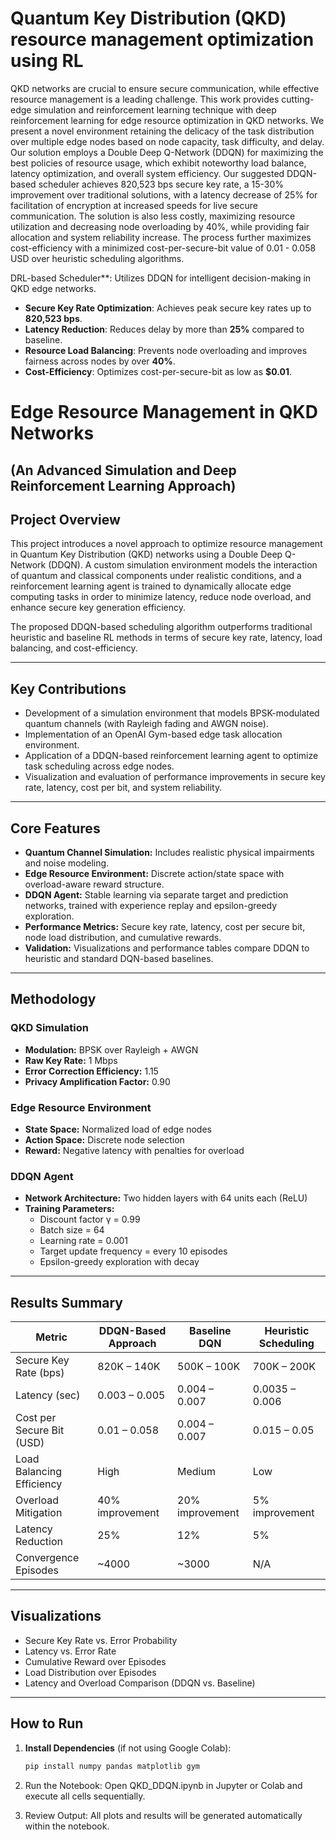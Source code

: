 # Quantum Key Distribution (QKD) resource management optimization using RL

QKD networks are crucial to ensure secure communication, while effective resource management is a leading challenge. This work provides cutting-edge simulation and reinforcement learning technique with deep reinforcement learning for edge resource optimization in QKD networks. We present a novel environment retaining the delicacy of the task distribution over multiple edge nodes based on node capacity, task difficulty, and delay. Our solution employs a Double Deep Q-Network (DDQN) for maximizing the best policies of resource usage, which exhibit noteworthy load balance, latency optimization, and overall system efficiency. Our suggested DDQN-based scheduler achieves 820,523 bps secure key rate, a 15-30% improvement over traditional solutions, with a latency decrease of 25% for facilitation of encryption at increased speeds for live secure communication. The solution is also less costly, maximizing resource utilization and decreasing node overloading by 40%, while providing fair allocation and system reliability increase. The process further maximizes cost-efficiency with a minimized cost-per-secure-bit value of 0.01 - 0.058 USD over heuristic scheduling algorithms. 

DRL-based Scheduler**: Utilizes DDQN for intelligent decision-making in QKD edge networks.
-  **Secure Key Rate Optimization**: Achieves peak secure key rates up to **820,523 bps**.
-  **Latency Reduction**: Reduces delay by more than **25%** compared to baseline.
-  **Resource Load Balancing**: Prevents node overloading and improves fairness across nodes by over **40%**.
-  **Cost-Efficiency**: Optimizes cost-per-secure-bit as low as **$0.01**.


# Edge Resource Management in QKD Networks  
## (An Advanced Simulation and Deep Reinforcement Learning Approach)

## Project Overview

This project introduces a novel approach to optimize resource management in Quantum Key Distribution (QKD) networks using a Double Deep Q-Network (DDQN). A custom simulation environment models the interaction of quantum and classical components under realistic conditions, and a reinforcement learning agent is trained to dynamically allocate edge computing tasks in order to minimize latency, reduce node overload, and enhance secure key generation efficiency.

The proposed DDQN-based scheduling algorithm outperforms traditional heuristic and baseline RL methods in terms of secure key rate, latency, load balancing, and cost-efficiency.

---

## Key Contributions

- Development of a simulation environment that models BPSK-modulated quantum channels (with Rayleigh fading and AWGN noise).
- Implementation of an OpenAI Gym-based edge task allocation environment.
- Application of a DDQN-based reinforcement learning agent to optimize task scheduling across edge nodes.
- Visualization and evaluation of performance improvements in secure key rate, latency, cost per bit, and system reliability.

---

## Core Features

- **Quantum Channel Simulation:** Includes realistic physical impairments and noise modeling.
- **Edge Resource Environment:** Discrete action/state space with overload-aware reward structure.
- **DDQN Agent:** Stable learning via separate target and prediction networks, trained with experience replay and epsilon-greedy exploration.
- **Performance Metrics:** Secure key rate, latency, cost per secure bit, node load distribution, and cumulative rewards.
- **Validation:** Visualizations and performance tables compare DDQN to heuristic and standard DQN-based baselines.

---

## Methodology

### QKD Simulation

- **Modulation:** BPSK over Rayleigh + AWGN
- **Raw Key Rate:** 1 Mbps
- **Error Correction Efficiency:** 1.15
- **Privacy Amplification Factor:** 0.90

### Edge Resource Environment

- **State Space:** Normalized load of edge nodes
- **Action Space:** Discrete node selection
- **Reward:** Negative latency with penalties for overload

### DDQN Agent

- **Network Architecture:** Two hidden layers with 64 units each (ReLU)
- **Training Parameters:**
  - Discount factor γ = 0.99
  - Batch size = 64
  - Learning rate = 0.001
  - Target update frequency = every 10 episodes
  - Epsilon-greedy exploration with decay

---

## Results Summary

| Metric                          | DDQN-Based Approach      | Baseline DQN           | Heuristic Scheduling     |
|--------------------------------|--------------------------|------------------------|--------------------------|
| Secure Key Rate (bps)          | 820K – 140K              | 500K – 100K            | 700K – 200K              |
| Latency (sec)                  | 0.003 – 0.005            | 0.004 – 0.007          | 0.0035 – 0.006           |
| Cost per Secure Bit (USD)      | 0.01 – 0.058             | 0.004 – 0.007          | 0.015 – 0.05             |
| Load Balancing Efficiency      | High                     | Medium                 | Low                      |
| Overload Mitigation            | 40% improvement          | 20% improvement        | 5% improvement           |
| Latency Reduction              | 25%                      | 12%                    | 5%                       |
| Convergence Episodes           | ~4000                    | ~3000                  | N/A                      |

---

## Visualizations

- Secure Key Rate vs. Error Probability
- Latency vs. Error Rate
- Cumulative Reward over Episodes
- Load Distribution over Episodes
- Latency and Overload Comparison (DDQN vs. Baseline)

---

## How to Run

1. **Install Dependencies** (if not using Google Colab):
   ```bash
   pip install numpy pandas matplotlib gym

2. Run the Notebook:
Open QKD_DDQN.ipynb in Jupyter or Colab and execute all cells sequentially.

3. Review Output:
All plots and results will be generated automatically within the notebook.


